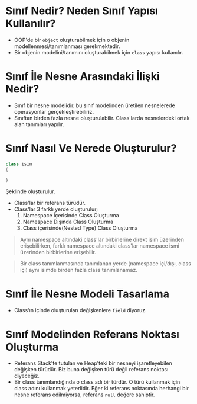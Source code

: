 # Sınıf Nedir? Neden Sınıf Yapısı Kullanılır?

- OOP'de bir `object` oluşturabilmek için o objenin modellenmesi/tanımlanması gerekmektedir.
- Bir objenin modelini/tanımını oluşturabilmek için `class` yapısı kullanılır.

# Sınıf İle Nesne Arasındaki İlişki Nedir?

- Sınıf bir nesne modelidir. bu sınıf modelinden üretilen nesnelerede operasyonlar gerçekleştirebiliriz.
- Sınıftan birden fazla nesne oluşturulabilir. Class'larda nesnelerdeki ortak alan tanımları yapılır.

# Sınıf Nasıl Ve Nerede Oluşturulur?

```csharp
class isim
{

}
```

Şeklinde oluşturulur.

- Class'lar bir referans türüdür.
- Class'lar 3 farklı yerde oluşturulur;
  1. Namespace İçerisinde Class Oluşturma
  2. Namespace Dışında Class Oluşturma
  3. Class içerisinde(Nested Type) Class Oluşturma

> Aynı namespace altındaki class'lar birbirlerine direkt isim üzerinden erişebilirken, farklı namespace altındaki class'lar namespace ismi üzerinden birbirlerine erişebilir.

> Bir class tanımlanmasında tanımlanan yerde (namespace içi/dışı, class içi) aynı isimde birden fazla class tanımlanamaz.

# Sınıf İle Nesne Modeli Tasarlama

- Class'ın içinde oluşturulan değişkenlere `field` diyoruz.

# Sınıf Modelinden Referans Noktası Oluşturma

- Referans Stack'te tutulan ve Heap'teki bir nesneyi işaretleyebilen değişken türüdür. Biz buna değişken türü değil referans noktası diyeceğiz.
- Bir class tanımlandığında o class adı bir türdür. O türü kullanmak için class adını kullanmak yeterlidir. Eğer ki referans noktasında herhangi bir nesne referans edilmiyorsa, referans `null` değere sahiptir.
